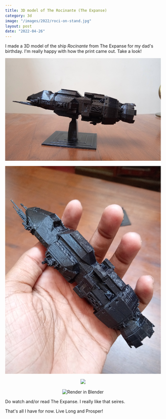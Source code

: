 ```yaml
---
title: 3D model of The Rocinante (The Expanse)
category: 3d
image: "/images/2022/roci-on-stand.jpg"
layout: post
date: "2022-04-26"
---
```


I made a 3D model of the ship *Rocinante* from The Expanse for my dad's birthday. I'm really happy with how the print came out. Take a look! 


<p align="center">
<img src="/images/2022/roci-on-stand.jpg">
</p>

<p align="center">
<img src="/images/2022/roci-with-hand.jpg">
</p>

<p align="center">
<img src="/images/2022/roci-standing.jpg">
</p>

<p align="center">
<img src="/images/2022/roci-modelled.jpg" alt="Render in Blender">
</p>

Do watch and/or read The Expanse. I really like that seires. 

That's all I have for now. Live Long and Prosper!